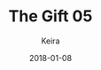 ---
title: 'The Gift 05'
alt: 'Mysteries of the Arcana'
date: '2018-01-08'
author: 'Keira'
artist: 'Keira'
chapter: 'None'
filler: false
---